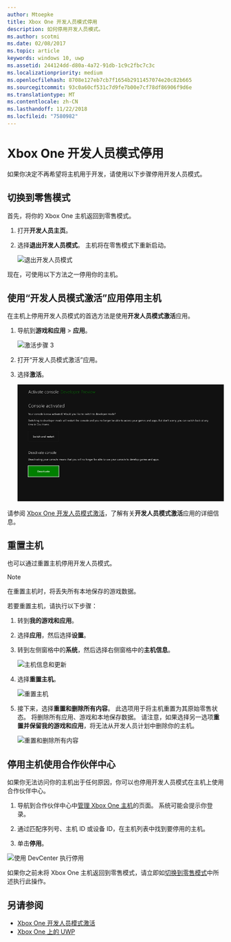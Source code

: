 ```yaml
---
author: Mtoepke
title: Xbox One 开发人员模式停用
description: 如何停用开发人员模式。
ms.author: scotmi
ms.date: 02/08/2017
ms.topic: article
keywords: windows 10, uwp
ms.assetid: 244124dd-d80a-4a72-91db-1c9c2fbc7c3c
ms.localizationpriority: medium
ms.openlocfilehash: 8708e127eb7cb7f1654b2911457074e20c82b665
ms.sourcegitcommit: 93c0a60cf531c7d9fe7b00e7cf78df86906f9d6e
ms.translationtype: MT
ms.contentlocale: zh-CN
ms.lasthandoff: 11/22/2018
ms.locfileid: "7580982"
---
```

# <a name="xbox-one-developer-mode-deactivation"></a>Xbox One 开发人员模式停用

如果你决定不再希望将主机用于开发，请使用以下步骤停用开发人员模式。

## <a name="switch-to-retail-mode"></a>切换到零售模式

首先，将你的 Xbox One 主机返回到零售模式。

1. 打开**开发人员主页**。

2. 选择**退出开发人员模式**。  主机将在零售模式下重新启动。  

   ![退出开发人员模式](images/devkit-deactivation-1.png)

现在，可使用以下方法之一停用你的主机。

## <a name="deactivate-your-console-using-the-dev-mode-activation-app"></a>使用“开发人员模式激活”应用停用主机

在主机上停用开发人员模式的首选方法是使用**开发人员模式激活**应用。 

1. 导航到**游戏和应用** > **应用**。
  
   ![激活步骤 3](images/devkit-deactivation-5.png)    
   
2.  打开“开发人员模式激活”应用。

3.  选择**激活**。
  
    ![停用主机](images/deactivation-app.png)

请参阅 [Xbox One 开发人员模式激活](devkit-activation.md)，了解有关**开发人员模式激活**应用的详细信息。 

## <a name="reset-your-console"></a>重置主机

也可以通过重置主机停用开发人员模式。  

> [!NOTE]
> 在重置主机时，将丢失所有本地保存的游戏数据。

若要重置主机，请执行以下步骤：

1.  转到**我的游戏和应用**。

2.  选择**应用**，然后选择**设置**。

3.  转到左侧窗格中的**系统**，然后选择右侧窗格中的**主机信息**。   
   
    ![主机信息和更新](images/devkit-deactivation-2.png)  
    
4.  选择**重置主机**。
    
    ![重置主机](images/devkit-deactivation-3.png)
    
5.  接下来，选择**重置和删除所有内容**。 此选项用于将主机重置为其原始零售状态。  将删除所有应用、游戏和本地保存数据。 请注意，如果选择另一选项**重置并保留我的游戏和应用**，将无法从开发人员计划中删除你的主机。  
   
    ![重置和删除所有内容](images/devkit-deactivation-4.png)

## <a name="deactivate-your-console-using-partner-center"></a>停用主机使用合作伙伴中心

如果你无法访问你的主机出于任何原因，你可以也停用开发人员模式在主机上使用合作伙伴中心。

1. 导航到合作伙伴中心中[管理 Xbox One 主机](https://partner.microsoft.com/xboxdevices)的页面。 系统可能会提示你登录。

2. 通过匹配序列号、主机 ID 或设备 ID，在主机列表中找到要停用的主机。  

3. 单击**停用**。  
  
![使用 DevCenter 执行停用](images/devkit-deactivation-6.png)

如果你之前未将 Xbox One 主机返回到零售模式，请立即如[切换到零售模式](#switch-to-retail-mode)中所述执行此操作。

## <a name="see-also"></a>另请参阅
- [Xbox One 开发人员模式激活](devkit-activation.md)
- [Xbox One 上的 UWP](index.md)
